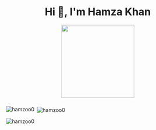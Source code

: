 <h1 align="center">Hi 👋, I'm Hamza Khan</h1>

<div align="center">
  <img height="200" src="https://i.imgflip.com/65efzo.gif"  />
</div>

###
<p><img align="left" src="https://github-readme-stats.vercel.app/api/top-langs?username=hamzoo0&show_icons=true&locale=en&layout=compact" alt="hamzoo0" /></p>

<p>&nbsp;<img align="center" src="https://github-readme-stats.vercel.app/api?username=hamzoo0&show_icons=true&locale=en" alt="hamzoo0" /></p>

<p><img align="center" src="https://github-readme-streak-stats.herokuapp.com/?user=hamzoo0&" alt="hamzoo0" /></p>
